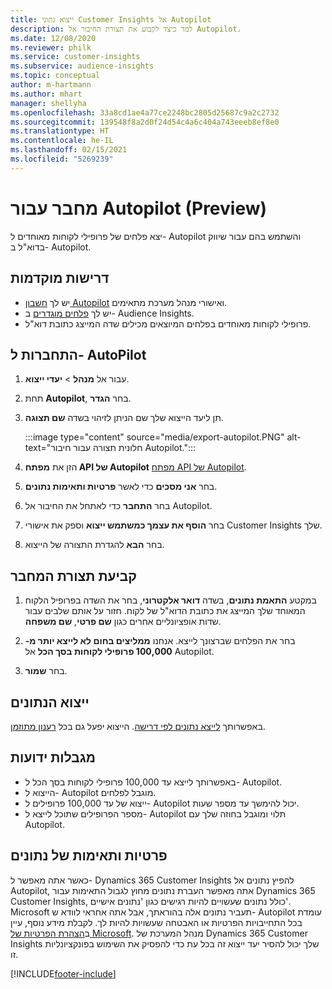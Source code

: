 ```yaml
---
title: ייצוא נתוני Customer Insights אל Autopilot
description: למד כיצד לקבוע את תצורת החיבור אל Autopilot.
ms.date: 12/08/2020
ms.reviewer: philk
ms.service: customer-insights
ms.subservice: audience-insights
ms.topic: conceptual
author: m-hartmann
ms.author: mhart
manager: shellyha
ms.openlocfilehash: 33a8cd1ae4a77ce2248bc2805d25687c9a2c2732
ms.sourcegitcommit: 139548f8a2d0f24d54c4a6c404a743eeeb8ef8e0
ms.translationtype: HT
ms.contentlocale: he-IL
ms.lasthandoff: 02/15/2021
ms.locfileid: "5269239"
---
```

# <a name="connector-for-autopilot-preview"></a>מחבר עבור Autopilot‏ (Preview)

יצא פלחים של פרופילי לקוחות מאוחדים ל- Autopilot והשתמש בהם עבור שיווק בדוא"ל ב- Autopilot. 

## <a name="prerequisites"></a>דרישות מוקדמות

-   יש לך [חשבון Autopilot](https://www.autopilothq.com/) ואישורי מנהל מערכת מתאימים.
-   יש לך [פלחים מוגדרים](segments.md) ב- Audience Insights.
-   פרופילי לקוחות מאוחדים בפלחים המיוצאים מכילים שדה המייצג כתובת דוא"ל.

## <a name="connect-to-autopilot"></a>התחברות ל- AutoPilot

1. עבור אל **מנהל** > **יעדי ייצוא**.

1. תחת **Autopilot**, בחר **הגדר**.

1. תן ליעד הייצוא שלך שם הניתן לזיהוי בשדה **שם תצוגה**.

   :::image type="content" source="media/export-autopilot.PNG" alt-text="חלונית תצורה עבור חיבור Autopilot.":::

1. הזן את **מפתח API של Autopilot** [מפתח API של Autopilot](https://autopilot.docs.apiary.io/#).

1. בחר **אני מסכים** כדי לאשר **פרטיות ותאימות נתונים**.

1. בחר **התחבר** כדי לאתחל את החיבור אל Autopilot.

1. בחר **הוסף את עצמך כמשתמש ייצוא** וספק את אישורי Customer Insights שלך.

1. בחר **הבא** להגדרת התצורה של הייצוא.

## <a name="configure-the-connector"></a>קביעת תצורת המחבר

1. במקטע **התאמת נתונים**, בשדה **דואר אלקטרוני**, בחר את השדה בפרופיל הלקוח המאוחד שלך המייצג את כתובת הדוא"ל של לקוח. חזור על אותם שלבים עבור שדות אופציונליים אחרים כגון **שם פרטי**, **שם משפחה**.

1. בחר את הפלחים שברצונך לייצא. אנחנו **ממליצים בחום לא לייצא יותר מ- 100,000 פרופילי לקוחות בסך הכל** אל Autopilot. 

1. בחר **שמור**.

## <a name="export-the-data"></a>ייצוא הנתונים

באפשרותך [לייצא נתונים לפי דרישה](export-destinations.md). הייצוא יפעל גם בכל [רענון מתוזמן](system.md#schedule-tab).

## <a name="known-limitations"></a>מגבלות ידועות

- באפשרותך לייצא עד 100,000 פרופילי לקוחות בסך הכל ל- Autopilot.
- הייצוא ל- Autopilot מוגבל לפלחים.
- ייצוא של עד 100,000 פרופילים ל- Autopilot יכול להימשך עד מספר שעות. 
- מספר הפרופילים שתוכל לייצא ל- Autopilot תלוי ומוגבל בחוזה שלך עם Autopilot.

## <a name="data-privacy-and-compliance"></a>פרטיות ותאימות של נתונים

כאשר אתה מאפשר ל- Dynamics 365 Customer Insights להפיץ נתונים אל Autopilot, אתה מאפשר העברת נתונים מחוץ לגבול התאימות עבור Dynamics 365 Customer Insights, כולל נתונים שעשויים להיות רגישים כגון 'נתונים אישיים'. Microsoft תעביר נתונים אלה בהוראתך, אבל אתה אחראי לוודא ש- Autopilot עומדת בכל התחייבויות הפרטיות או האבטחה שעשויות להיות לך. לקבלת מידע נוסף, עיין ב[הצהרת הפרטיות של Microsoft](https://go.microsoft.com/fwlink/?linkid=396732).
מנהל המערכת של Dynamics 365 Customer Insights שלך יכול להסיר יעד ייצוא זה בכל עת כדי להפסיק את השימוש בפונקציונליות זו.


[!INCLUDE[footer-include](../includes/footer-banner.md)]